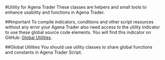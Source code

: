 #Utility for Agena Trader
These classes are helpers and small tools to enhance usability and functions in Agena Trader.

##Important
To compile indicators, conditions and other script resources without any error your Agena Trader also need access to the utility indicator to use these global source code elements. You will find this indicator on GitHub: [Global Utilities](https://github.com/SimonPucher/AgenaTrader//blob/master/Utilities/GlobalUtilities_Utility.cs).

##Global Utilities
You should use utility classes to share global functions and constants in Agena Trader Script.
